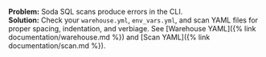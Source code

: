 **Problem:** Soda SQL scans produce errors in the CLI. <br />
**Solution:** Check your `warehouse.yml`, `env_vars.yml`, and scan YAML files for proper spacing, indentation, and verbiage. See [Warehouse YAML]({% link documentation/warehouse.md %}) and [Scan YAML]({% link documentation/scan.md %}).
<br />
